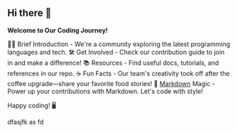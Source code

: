 ## Hi there 👋

**Welcome to Our Coding Journey!**

🙋‍♀️ Brief Introduction - We're a community exploring the latest programming languages and tech.
🛠️ Get Involved - Check our contribution guide to join in and make a difference!
📚 Resources - Find useful docs, tutorials, and references in our repo.
☕ Fun Facts - Our team's creativity took off after the coffee upgrade—share your favorite food stories!
🧙 [Markdown](https://docs.github.com/github/writing-on-github/getting-started-with-writing-and-formatting-on-github/basic-writing-and-formatting-syntax) Magic - Power up your contributions with Markdown. Let's code with style!

Happy coding! 🖥️

dfasjfk as fd
